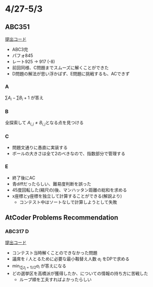 # 4/27-5/3

## ABC351

[提出コード](https://atcoder.jp/contests/abc351/submissions?f.User=dye8128)

- ABC3完
- パフォ845
- レート925 -> 917 (-8)
- 前回同様、C問題までスムーズに解くことができた
- D問題の解法が思い浮かばず、E問題に挑戦するも、ACできず

### A

$\sum A_i - \sum B_i + 1$ が答え

### B

全探索して $A_{i,j}\ne B_{i,j}$となる点を見つける

### C

- 問題文通りに愚直に実装する
- ボールの大きさは全て2のべきなので、指数部分で管理する

### E

- 終了後にAC
- 青diffだったらしい、難易度判断を誤った
- 45度回転した(縮尺の)後、マンハッタン距離の総和を求める
- x座標とy座標を独立して計算することができる(解説より)
  - コンテスト中はソートなしで計算しようとして失敗

## AtCoder Problems Recommendation

### ABC317 D

[提出コード](https://atcoder.jp/contests/abc317/submissions/53020369)

- コンテスト当時解くことのできなかった問題
- 議席を $i$ 人とるために必要な最小鞍替え人数 $a_i$ をDPで求める
- $\min_{(\sum z_j + 1)/2}a_i$ が答えになる
- どの選挙区を高橋派が獲得したか、についての情報の持ち方に苦戦した
  - ループ順を工夫すればよかったらしい
